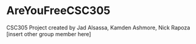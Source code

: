 # AreYouFreeCSC305
CSC305 Project created by Jad Alsassa, Kamden Ashmore, Nick Rapoza [insert other group member here]

